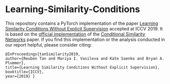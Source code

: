 # Learning-Similarity-Conditions
This repository contains a PyTorch implementation of the paper [Learning Similarity Conditions Without Explicit Supervision](https://arxiv.org/abs/1908.08589) accepted at ICCV 2019. It is based on the [official implementation](https://github.com/andreasveit/conditional-similarity-networks) of the [Conditional Similarity Networks](https://arxiv.org/abs/1603.07810) paper. If you find this implementation or the analysis conducted in our report helpful, please consider citing:

    @InProceedings{tanSimilarity2019,
    author={Reuben Tan and Mariya I. Vasileva and Kate Saenko and Bryan A. Plummer},
    title={Learning Similarity Conditions Without Explicit Supervision},
    booktitle={ICCV},
    year={2019} }
